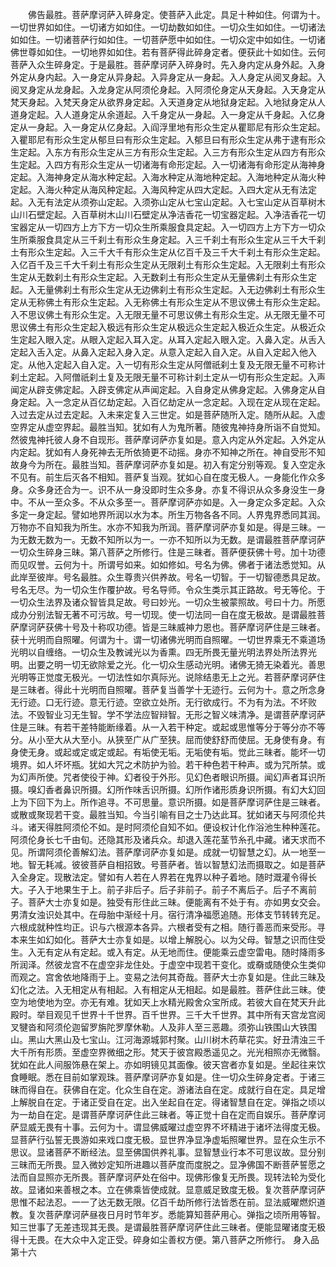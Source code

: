 <!-- { "loadSidebar": true } -->
　　佛告最胜。菩萨摩诃萨入碎身定。使菩萨入此定。具足十种如住。何谓为十。一切世界如如住。一切诸方如如住。一切劫数如如住。一切众生如如住。一切诸法如如住。一切诸菩萨行如如住。一切菩萨愿中如如住。一切众定中如如住。一切诸佛世尊如如住。一切地界如如住。若有菩萨得此碎身定者。便获此十如如住。云何菩萨入众生碎身定。于是最胜。菩萨摩诃萨入碎身时。先入身内定从身外起。入身外定从身内起。入一身定从异身起。入异身定从一身起。入人身定从阅叉身起。入阅叉身定从龙身起。入龙身定从阿须伦身起。入阿须伦身定从天身起。入天身定从梵天身起。入梵天身定从欲界身定起。入天道身定从地狱身定起。入地狱身定从人道身定起。入人道身定从余道起。入千身定从一身起。入一身定从千身起。入亿身定从一身起。入一身定从亿身起。入阎浮里地有形众生定从瞿耶尼有形众生定起。入瞿耶尼有形众生定从郁旦曰有形众生定起。入郁旦曰有形众生定从弗于逮有形众生定起。入东方有形众生定从三方有形众生定起。入三方有形众生定从四方有形众生定起。入四方有形众生定从一切诸海有命形定起。入一切诸海有命形定从海神身定起。入海神身定从海水种定起。入海水种定从海地种定起。入海地种定从海火种定起。入海火种定从海风种定起。入海风种定从四大定起。入四大定从无有法定起。入无有法定从须弥山定起。入须弥山定从七宝山定起。入七宝山定从百草树木山川石壁定起。入百草树木山川石壁定从净洁香花一切宝器定起。入净洁香花一切宝器定从一切四方上方下方一切众生所乘服食具定起。入一切四方上方下方一切众生所乘服食具定从三千刹土有形众生身定起。入三千刹土有形众生定从三千大千刹土有形众生定起。入三千大千有形众生定从亿百千及三千大千刹土有形众生定起。入亿百千及三千大千刹土有形众生定从无限刹土有形众生定起。入无限刹土有形众生定从无数刹土有形众生定起。入无数刹土有形众生定从无量佛刹土有形众生定起。入无量佛刹土有形众生定从无边佛刹土有形众生定起。入无边佛刹土有形众生定从无称佛土有形众生定起。入无称佛土有形众生定从不思议佛土有形众生定起。入不思议佛土有形众生定。入无限无量不可思议佛土有形众生定。从无限无量不可思议佛土有形众生定起入极远有形众生定从极远众生定起入极近众生定。从极近众生定起入眼入定。从眼入定起入耳入定。从耳入定起入眼入定。入鼻入定。从舌入定起入舌入定。从鼻入定起入身入定。从意入定起入自入定。从自入定起入他入定。从他入定起入自入定。入一切有形众生定从阿僧祇刹土复及无限无量不可称计刹土定起。入阿僧祇刹土复及无限无量不可称计刹土定从一切有形众生定起。入声闻定从辟支佛定起。入辟支佛定从声闻定起。入自身定从佛身定起。入佛身定从自身定起。入一念定从百亿劫定起。入百亿劫定从一念定起。入现在定从现在定起。入过去定从过去定起。入未来定复入三世定。如是菩萨随所入定。随所从起。入虚空界定从虚空界起。最胜当知。犹如有人为鬼所著。随彼鬼神持身所诣不自觉知。然彼鬼神托彼人身不自现形。菩萨摩诃萨亦复如是。意入内定从外定起。入外定从内定起。犹如有人身死神去无所依猗更不动摇。身亦不知神之所在。神自受形不知故身今为所在。最胜当知。菩萨摩诃萨亦复如是。初入有定分别等观。复入空定永不见有。前生后灭各不相知。菩萨复当观。犹如心自在度无极人。一身能化作众多身。众多身还合为一。识不从一身没即时生众多身。亦复不得识从众多身没生一身中。不从一至众多。不从众多至一。菩萨摩诃萨亦如是。入一身定众多定起。入众多定一身定起。譬如地界所润以水为本。所生万物各各不同。人界鬼界悉同其润。万物亦不自知我为所生。水亦不知我为所润。菩萨摩诃萨亦复如是。得是三昧。一为无数无数为一。无数不知所以为一。一亦不知所以为无数。是谓最胜菩萨摩诃萨一切众生碎身三昧。第八菩萨之所修行。住是三昧者。菩萨便获佛十号。加十功德而见叹誉。云何为十。所谓号如来。如如修如。号名为佛。佛者于诸法悉觉知。从此岸至彼岸。号名最胜。众生尊贵兴供养故。号名一切智。于一切智德悉具足故。号名无尽。为一切众生作覆护故。号名导师。令众生类示其正路故。号无等伦。于一切众生法界及诸众智皆具足故。号曰妙光。一切众生被蒙照故。号曰十力。所愿成办分别法智无著不可污故。号一切现。使一切法同一自在度无极故。是谓最胜菩萨摩诃萨获佛十号及十称叹功德。皆是三昧威神力恩也。菩萨摩诃萨住是三昧者。获十光明而自照曜。何谓为十。谓一切诸佛光明而自照曜。一切世界乘无不乘道场光明以自缠络。一切众生及教诫光以为香熏。四无所畏无量光明法界处所法界光明。出要之明一切无欲除爱之光。化一切众生感动光明。诸佛无猗无染着光。善思光明等正觉度无极光。一切法性如尔真际光。说除结患无上之光。若菩萨摩诃萨住是三昧者。得此十光明而自照曜。菩萨复当善学十无迹行。云何为十。意之所念身无行迹。口无行迹。意无行迹。空欲立处所。无行欲成行。不为有为法。不坏败法。不毁智业习无生智。学不学法应智辩智。无形之智义味清净。是谓菩萨摩诃萨住是三昧。有若干差特能断缘着。从一入若干种定。或起或思惟等分于等分亦不等分。从小至大从大至小。从狭至广从广至狭。屈而使舒舒而使屈。无身使有身。有身使无身。或起或定或定或起。有垢使无垢。无垢使有垢。觉此三昧者。能坏一切境界。如人坏坏瓶。犹如大咒之术防护为验。若干种色若干种声。或为咒所禁。或为幻声所使。咒者使役于神。幻者役于外形。见幻色者眼识所摄。闻幻声者耳识所摄。嗅幻香者鼻识所摄。幻所作味舌识所摄。幻所作诸形质身识所摄。有幻大幻回上为下回下为上。所作追寻。不可思量。意识所摄。如是菩萨摩诃萨住是三昧者。或散或聚现若干变。最胜当知。今当引喻有目之士乃达此耳。犹如诸天与阿须伦共斗。诸天得胜阿须伦不如。是时阿须伦自知不如。便设权计化作浴池生种种莲花。阿须伦身长七千由旬。还隐其形及诸兵众。却退入莲花茎节糸孔中藏。诸天求而不见。所谓阿须伦善解幻法。菩萨摩诃萨亦复如是。成就一切智慧之幻。从一地至一地。智无耗减。彼彼菩萨自相招致。号菩萨者。皆以智慧幻法而摄取之。如是菩萨入全身定。现散法定。譬如有人若在人界若在鬼界以种子着地。随时溉灌令得长大。子入于地果生于上。前子非后子。后子非前子。前子不离后子。后子不离前子。菩萨大士亦复如是。独受有形住此三昧。便能离有不处于有。亦如男女交会。男清女浊识处其中。在母胎中渐经十月。宿行清净福愿追随。形体支节转转充足。六根成就种性均正。识与六根源本各异。六根者受有之相。随行善恶而来受形。寻本来生如幻如化。菩萨大士亦复如是。以增上解脱心。以为父母。智慧之识而住受生。入无有定从有定起。或入有定。从无地而住。便能乘云虚空雷电。随时降雨多所润泽。然彼龙宫不在虚空非龙住处。于虚空中现若干变化。或奣或随使众生类仰而观之。宫舍依地降雨于上。变易之法何其奇哉。菩萨大士亦复如是。住此三昧及幻化之法。入无相定从有相起。入有相定从无相起。如是最胜。菩萨住此三昧。使空为地使地为空。亦无有难。犹如天上水精光殿舍众宝所成。若彼大自在梵天升此殿时。举目观见千世界十千世界。百千世界。三千大千世界。其中所有天宫龙宫阅叉犍沓和阿须伦迦留罗旃陀罗摩休勒。人及非人至三恶趣。须弥山铁围山大铁围山。黑山大黑山及七宝山。江河海源城郭村聚。山川树木药草花实。好丑清浊三千大千所有形质。至虚空界微细之形。梵天于彼宫殿悉遥见之。光光相照亦无微翳。犹如在此人间服饰悬在架上。亦如明镜见其面像。彼天宫者亦复如是。坐起往来饮食睡眠。悉在目前如掌观珠。菩萨摩诃萨亦复如是。住一切众生碎身定者。于诸三昧而得自在。获佛自在定。化众生自在定。游诸法自在定。成就行自在定。具足增上解脱自在定。于诸正受自在定。出入坐起自在定。得诸智慧自在定。弹指之顷以为一劫自在定。是谓菩萨摩诃萨住此三昧者。等正觉十自在定而自娱乐。菩萨摩诃萨显威无畏有十事。云何为十。谓显佛威曜过虚空界不坏精进于诸坏法得度无极。显菩萨行弘誓无畏游如来戏口度无极。显世界净显净虚垢照曜世界。显在众生示不思议。显诸菩萨不断经法。显至佛国供养礼事。显智慧业行本不可思议故。显分别三昧而无所畏。显入微妙定知所进趣以菩萨度而度脱之。显净佛国不断菩萨誓愿之法而自显照亦无所畏。菩萨摩诃萨处在俗中。现佛形像复无所畏。现转法轮为受化故。显诸如来善根之本。立在佛乘皆使成就。显意威足致度无极。复次菩萨摩诃萨思惟不起法忍。一一了达无数无限。亿百千劫所修行法皆悉在前。显法威曜燃炽道教。复次菩萨摩诃萨昼夜日月时节年岁。悉能算知菩萨用心。弹指之顷所用等智。知三世事了无差违现其无畏。是谓最胜菩萨摩诃萨住此三昧者。便能显曜诸度无极得十无畏。在大众中入定正受。碎身如尘善权方便。第八菩萨之所修行。
身入品第十六
